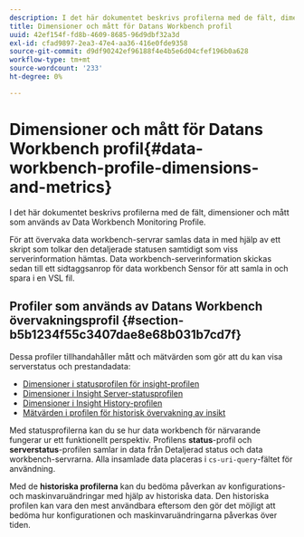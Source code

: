 ```yaml
---
description: I det här dokumentet beskrivs profilerna med de fält, dimensioner och mått som används av Data Workbench Monitoring Profile.
title: Dimensioner och mått för Datans Workbench profil
uuid: 42ef154f-fd8b-4609-8685-96d9dbf32a3d
exl-id: cfad9897-2ea3-47e4-aa36-416e0fde9358
source-git-commit: d9df90242ef96188f4e4b5e6d04cfef196b0a628
workflow-type: tm+mt
source-wordcount: '233'
ht-degree: 0%

---
```


# Dimensioner och mått för Datans Workbench profil{#data-workbench-profile-dimensions-and-metrics}

I det här dokumentet beskrivs profilerna med de fält, dimensioner och mått som används av Data Workbench Monitoring Profile.

För att övervaka data workbench-servrar samlas data in med hjälp av ett skript som tolkar den detaljerade statusen samtidigt som viss serverinformation hämtas. Data workbench-serverinformation skickas sedan till ett sidtaggsanrop för data workbench Sensor för att samla in och spara i en VSL fil.

## Profiler som används av Datans Workbench övervakningsprofil {#section-b5b1234f55c3407dae8e68b031b7cd7f}

Dessa profiler tillhandahåller mått och mätvärden som gör att du kan visa serverstatus och prestandadata:

* [Dimensioner i statusprofilen för insight-profilen](../../../home/monitoring-installation/monitoring-appendix/monitoring-profile-status.md#concept-d4cd7da41c8a42bab4aea25418264e64)
* [Dimensioner i Insight Server-statusprofilen](../../../home/monitoring-installation/monitoring-appendix/monitoring-servers-profile.md#concept-8cbeb91e99bc42e2b52b22d551423f8a)
* [Dimensioner i Insight History-profilen](../../../home/monitoring-installation/monitoring-appendix/monitoring-historical.md#concept-a42837c9c9274f83ad5bc5a6720f02b0)
* [Mätvärden i profilen för historisk övervakning av insikt](../../../home/monitoring-installation/monitoring-appendix/monitoring-hist-metrics.md#concept-8fece88b1f014637bbc7c8372ee93203)

Med statusprofilerna kan du se hur data workbench för närvarande fungerar ur ett funktionellt perspektiv. Profilens **status**-profil och **serverstatus**-profilen samlar in data från Detaljerad status och data workbench-servrarna. Alla insamlade data placeras i `cs-uri-query`-fältet för användning.

Med de **historiska profilerna** kan du bedöma påverkan av konfigurations- och maskinvaruändringar med hjälp av historiska data. Den historiska profilen kan vara den mest användbara eftersom den gör det möjligt att bedöma hur konfigurationen och maskinvaruändringarna påverkas över tiden.
